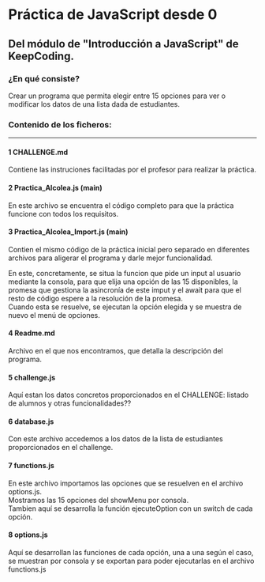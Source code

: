 # Práctica de JavaScript desde 0
## Del módulo de "Introducción  a JavaScript" de KeepCoding.

### ¿En qué consiste?
Crear un programa que permita elegir entre 15 opciones para ver o modificar los datos de una lista dada de estudiantes.

### Contenido de los ficheros:
---
#### 1 CHALLENGE.md
  
Contiene las instruciones facilitadas por el profesor para realizar la práctica.

#### 2 Practica_Alcolea.js (main)  
En este archivo se encuentra el código completo para que la práctica funcione con todos los requisitos.

#### 3 Practica_Alcolea_Import.js (main)  
Contien el mismo código de la práctica inicial pero separado en diferentes archivos para aligerar el programa y darle mejor funcionalidad.

En este, concretamente, se situa la funcion que pide un input al usuario mediante la consola, para que elija una opción de las 15 disponibles, la promesa que gestiona la asincronía de este imput y el await para que el resto de código espere a la resolución de la promesa.  
Cuando esta se resuelve, se ejecutan la opción elegida y se muestra de nuevo el menú de opciones.

#### 4 Readme.md

Archivo en el que nos encontramos, que detalla la descripción del programa.

#### 5 challenge.js  
Aquí estan los datos concretos proporcionados en el CHALLENGE: listado de alumnos y otras funcionalidades??

#### 6 database.js 

Con este archivo accedemos a los datos de la lista de estudiantes proporcionados en el challenge.

#### 7 functions.js

En este archivo importamos las opciones que se resuelven en el archivo options.js.  
Mostramos las 15 opciones del showMenu por consola.  
Tambien aquí se desarrolla la función ejecuteOption con un switch de cada opción.

#### 8 options.js

Aquí se desarrollan las funciones de cada opción, una a una según el caso, se muestran por consola y se exportan para poder ejecutarlas en el archivo functions.js
